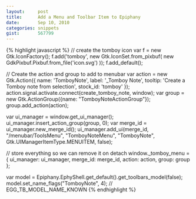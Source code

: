 ```yaml
---
layout:     post
title:      Add a Menu and Toolbar Item to Epiphany
date:       Sep 10, 2010
categories: snippets
gist:       567799
---
```


{% highlight javascript %}
// create the tomboy icon
var f = new Gtk.IconFactory();
f.add('tomboy', new Gtk.IconSet.from_pixbuf(
      new GdkPixbuf.Pixbuf.from_file('icon.svg')
));
f.add_default();

// Create the action and group to add to menubar
var action = new Gtk.Action({
    name: 'TomboyNote',
    label: '_Tomboy Note',
    tooltip: 'Create a Tomboy note from selection',
    stock_id: 'tomboy'
});
action.signal.activate.connect(create_tomboy_note, window);
var group = new Gtk.ActionGroup({name: "TomboyNoteActionGroup"});
group.add_action(action);

var ui_manager = window.get_ui_manager();
ui_manager.insert_action_group(group, 0);
var merge_id = ui_manager.new_merge_id();
ui_manager.add_ui(merge_id, "/menubar/ToolsMenu", "TomboyNoteMenu",
                  "TomboyNote", Gtk.UIManagerItemType.MENUITEM, false);

// store everything so we can remove it on detach
window._tomboy_menu = {
    ui_manager: ui_manager,
    merge_id: merge_id,
    action: action,
    group: group
};

var model = Epiphany.EphyShell.get_default().get_toolbars_model(false);
model.set_name_flags("TomboyNote", 4); // EGG_TB_MODEL_NAME_KNOWN
{% endhighlight %}
